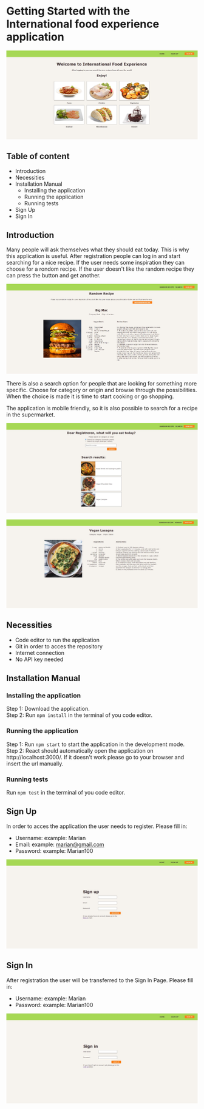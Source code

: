 # Getting Started with the International food experience application

![home-page](src/assets/screenshot-home-page.JPG)


## Table of content
* Introduction
* Necessities
* Installation Manual
    - Installing the application
    - Running the application
    - Running tests
* Sign Up
* Sign In


## Introduction
Many people will ask themselves what they should eat today. This is why this application is useful.
After registration people can log in and start searching for a nice recipe. If the user needs some inspiration
they can choose for a rondom recipe. If the user doesn't like the random recipe they can press the button and get another.

![random-recipe-serach-page](src/assets/screenshot-random-recipe-search-page.JPG)

There is also a search option for people that are looking for something more specific. Choose for category or origin and browse
through the possibilities. When the choice is made it is time to start cooking or go shopping. 

The application is mobile friendly, so it is also possible to search for a recipe in the supermarket.

![search-page-with-result](src/assets/screenshot-search-page-with-result.JPG)

![recipe-page](src/assets/screenshot-recipe-page.JPG)


## Necessities
* Code editor to run the application
* Git in order to acces the repository
* Internet connection  
* No API key needed


## Installation Manual

### Installing the application
Step 1: Download the application.\
Step 2: Run `npm install` in the terminal of you code editor.

### Running the application
Step 1: Run `npm start` to start the application in the development mode.\
Step 2: React should automatically open the application on http://localhost:3000/. If it doesn't work please go to your browser and insert the url manually.

### Running tests
Run `npm test` in the terminal of you code editor.


## Sign Up
In order to acces the application the user needs to register. Please fill in:
* Username: example: Marian
* Email: example: marian@gmail.com
* Password: example: Marian100

![sign-up-page](src/assets/screenshot-sign-up-page.JPG)


## Sign In
After registration the user will be transferred to the Sign In Page. Please fill in:
* Username: example: Marian
* Password: example: Marian100

![sign-in-page](src/assets/screenshot-sign-in-page.JPG)